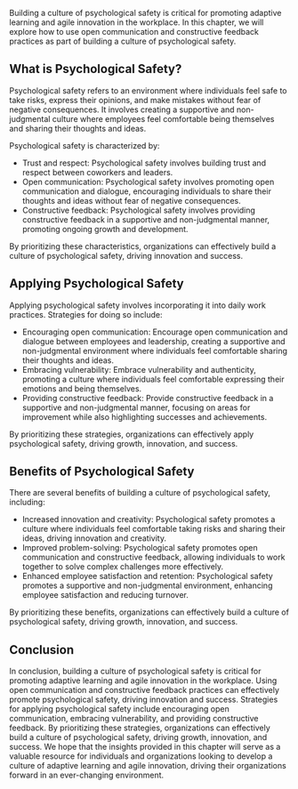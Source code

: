 
Building a culture of psychological safety is critical for promoting adaptive learning and agile innovation in the workplace. In this chapter, we will explore how to use open communication and constructive feedback practices as part of building a culture of psychological safety.

What is Psychological Safety?
-----------------------------

Psychological safety refers to an environment where individuals feel safe to take risks, express their opinions, and make mistakes without fear of negative consequences. It involves creating a supportive and non-judgmental culture where employees feel comfortable being themselves and sharing their thoughts and ideas.

Psychological safety is characterized by:

* Trust and respect: Psychological safety involves building trust and respect between coworkers and leaders.
* Open communication: Psychological safety involves promoting open communication and dialogue, encouraging individuals to share their thoughts and ideas without fear of negative consequences.
* Constructive feedback: Psychological safety involves providing constructive feedback in a supportive and non-judgmental manner, promoting ongoing growth and development.

By prioritizing these characteristics, organizations can effectively build a culture of psychological safety, driving innovation and success.

Applying Psychological Safety
-----------------------------

Applying psychological safety involves incorporating it into daily work practices. Strategies for doing so include:

* Encouraging open communication: Encourage open communication and dialogue between employees and leadership, creating a supportive and non-judgmental environment where individuals feel comfortable sharing their thoughts and ideas.
* Embracing vulnerability: Embrace vulnerability and authenticity, promoting a culture where individuals feel comfortable expressing their emotions and being themselves.
* Providing constructive feedback: Provide constructive feedback in a supportive and non-judgmental manner, focusing on areas for improvement while also highlighting successes and achievements.

By prioritizing these strategies, organizations can effectively apply psychological safety, driving growth, innovation, and success.

Benefits of Psychological Safety
--------------------------------

There are several benefits of building a culture of psychological safety, including:

* Increased innovation and creativity: Psychological safety promotes a culture where individuals feel comfortable taking risks and sharing their ideas, driving innovation and creativity.
* Improved problem-solving: Psychological safety promotes open communication and constructive feedback, allowing individuals to work together to solve complex challenges more effectively.
* Enhanced employee satisfaction and retention: Psychological safety promotes a supportive and non-judgmental environment, enhancing employee satisfaction and reducing turnover.

By prioritizing these benefits, organizations can effectively build a culture of psychological safety, driving growth, innovation, and success.

Conclusion
----------

In conclusion, building a culture of psychological safety is critical for promoting adaptive learning and agile innovation in the workplace. Using open communication and constructive feedback practices can effectively promote psychological safety, driving innovation and success. Strategies for applying psychological safety include encouraging open communication, embracing vulnerability, and providing constructive feedback. By prioritizing these strategies, organizations can effectively build a culture of psychological safety, driving growth, innovation, and success. We hope that the insights provided in this chapter will serve as a valuable resource for individuals and organizations looking to develop a culture of adaptive learning and agile innovation, driving their organizations forward in an ever-changing environment.
